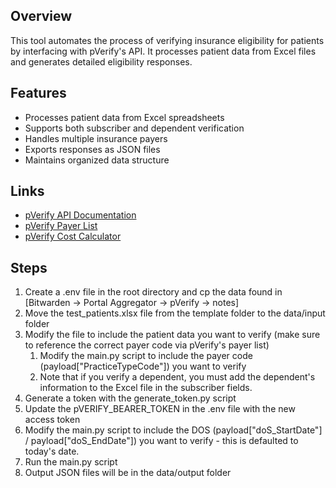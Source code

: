 ## Overview
This tool automates the process of verifying insurance eligibility for patients by interfacing with pVerify's API. It processes patient data from Excel files and generates detailed eligibility responses.

## Features
- Processes patient data from Excel spreadsheets
- Supports both subscriber and dependent verification
- Handles multiple insurance payers
- Exports responses as JSON files
- Maintains organized data structure

## Links
- [pVerify API Documentation](https://pverify.com/api-documentation/)
- [pVerify Payer List](https://pverify.com/payer-list/)
- [pVerify Cost Calculator](https://docs.google.com/spreadsheets/d/1YNJ-GKqILvrFeaFD969Txb1CK0GqmyCgpg2xWQFXIK0/edit?gid=0#gid=0)

## Steps
1. Create a .env file in the root directory and cp the data found in [Bitwarden -> Portal Aggregator -> pVerify -> notes]
2. Move the test_patients.xlsx file from the template folder to the data/input folder
3. Modify the file to include the patient data you want to verify (make sure to reference the correct payer code via pVerify's payer list)
   1. Modify the main.py script to include the payer code (payload["PracticeTypeCode"]) you want to verify
   2. Note that if you verify a dependent, you must add the dependent's information to the Excel file in the subscriber fields.
4. Generate a token with the generate_token.py script
5. Update the pVERIFY_BEARER_TOKEN in the .env file with the new access token
6. Modify the main.py script to include the DOS (payload["doS_StartDate"] / payload["doS_EndDate"]) you want to verify - this is defaulted to today's date.
7. Run the main.py script
8. Output JSON files will be in the data/output folder
